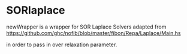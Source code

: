 SORlaplace
==========

newWrapper is a wrapper for SOR Laplace Solvers  adapted from
https://github.com/ghc/nofib/blob/master/fibon/Repa/Laplace/Main.hs

in order to pass in over relaxation parameter.



